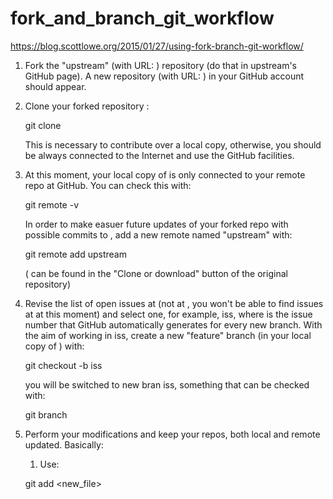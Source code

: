 # fork_and_branch_git_workflow
https://blog.scottlowe.org/2015/01/27/using-fork-branch-git-workflow/

1. Fork the "upstream" (with URL: <X>) repository (do that in upstream's GitHub page).
   A new repository (with URL: <Y>) in your GitHub account should appear.

2. Clone your forked repository <X>:

    git clone <Y>

   This is necessary to contribute over a local copy, otherwise, you should be always
   connected to the Internet and use the GitHub facilities.

3. At this moment, your local copy of <X> is only connected to your remote
   repo <X> at GitHub. You can check this with:

    git remote -v

   In order to make easuer future updates of your forked repo <Y> with possible
   commits to <X>, add a new remote named "upstream" with:

    git remote add upstream <X>

   (<X> can be found in the "Clone or download" button of the original <X> repository)

4. Revise the list of open issues at <X> (not at <Y>, you won't be able to find
   issues at <Y> at this moment) and select one, for example, iss<Z>, where <Z> is
   the issue number that GitHub automatically generates for every new branch. With
   the aim of working in iss<Z>, create a new "feature" branch (in your local copy
   of <Y>) with:

   git checkout -b iss<Z>

   you will be switched to new bran iss<Z>, something that can be checked with:

    git branch

5. Perform your modifications and keep your repos, both local <Y> and
   remote <Y> updated. Basically:
   
   1. Use:
   
   git add <new_file>
   
   
